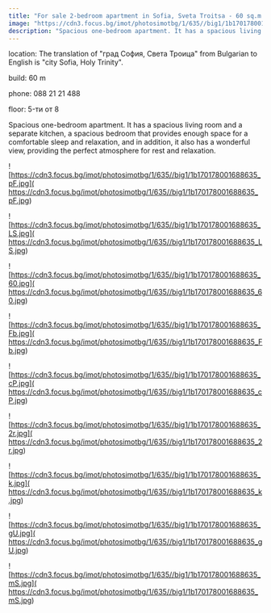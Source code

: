 ```yaml
---
title: "For sale 2-bedroom apartment in Sofia, Svetа Troitsa - 60 sq.m / 129900 EUR :: imot.bg Ad"
image: "https://cdn3.focus.bg/imot/photosimotbg/1/635//big1/1b170178001688635_fc.jpg"
description: "Spacious one-bedroom apartment. It has a spacious living room and a separate kitchen, a spacious bedroom that provides enough space for a comfortable sleep and relaxation, and in addition, it also has a wonderful view, providing the perfect atmosphere for rest and relaxation."
---
```


location: The translation of "град София, Света Троица" from Bulgarian to English is "city Sofia, Holy Trinity".

build: 60 m

phone: 088 21 21 488

floor: 5-ти от 8

Spacious one-bedroom apartment. It has a spacious living room and a separate kitchen, a spacious bedroom that provides enough space for a comfortable sleep and relaxation, and in addition, it also has a wonderful view, providing the perfect atmosphere for rest and relaxation.


![https://cdn3.focus.bg/imot/photosimotbg/1/635//big1/1b170178001688635_pF.jpg]( https://cdn3.focus.bg/imot/photosimotbg/1/635//big1/1b170178001688635_pF.jpg)


![https://cdn3.focus.bg/imot/photosimotbg/1/635//big1/1b170178001688635_LS.jpg]( https://cdn3.focus.bg/imot/photosimotbg/1/635//big1/1b170178001688635_LS.jpg)


![https://cdn3.focus.bg/imot/photosimotbg/1/635//big1/1b170178001688635_60.jpg]( https://cdn3.focus.bg/imot/photosimotbg/1/635//big1/1b170178001688635_60.jpg)


![https://cdn3.focus.bg/imot/photosimotbg/1/635//big1/1b170178001688635_Fb.jpg]( https://cdn3.focus.bg/imot/photosimotbg/1/635//big1/1b170178001688635_Fb.jpg)


![https://cdn3.focus.bg/imot/photosimotbg/1/635//big1/1b170178001688635_cP.jpg]( https://cdn3.focus.bg/imot/photosimotbg/1/635//big1/1b170178001688635_cP.jpg)


![https://cdn3.focus.bg/imot/photosimotbg/1/635//big1/1b170178001688635_2r.jpg]( https://cdn3.focus.bg/imot/photosimotbg/1/635//big1/1b170178001688635_2r.jpg)


![https://cdn3.focus.bg/imot/photosimotbg/1/635//big1/1b170178001688635_k.jpg]( https://cdn3.focus.bg/imot/photosimotbg/1/635//big1/1b170178001688635_k.jpg)


![https://cdn3.focus.bg/imot/photosimotbg/1/635//big1/1b170178001688635_gU.jpg]( https://cdn3.focus.bg/imot/photosimotbg/1/635//big1/1b170178001688635_gU.jpg)


![https://cdn3.focus.bg/imot/photosimotbg/1/635//big1/1b170178001688635_mS.jpg]( https://cdn3.focus.bg/imot/photosimotbg/1/635//big1/1b170178001688635_mS.jpg)


